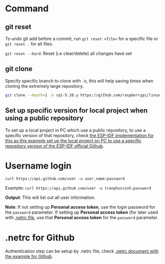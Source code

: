 # Command

## git reset

To undo git add before a commit, run ``git reset <file>`` for a specific file or ``git reset .`` for all files.
  
``git reset --hard``: Reset (i.e clear/delete) all changes have set

## git clone

Specify specific branch to clone with ``-b``, this will help saving times when cloning the extremely large repository.

```sh
git clone --depth=1 -b rpi-5.10.y https://github.com/raspberrypi/linux
```
## Set up specific version for local project when using a public repository

To set up a local project in PC which use a public repository, to use a specific version of that repository, check [the ESP-IDF implementation for this as this example set up the local project on PC to use a specific repository version of the ESP-IDF official Github](https://github.com/TranPhucVinh/ESP-IDF/blob/master/Environment/README.md#set-up-project-to-use-a-specific-repository-version-of-esp-idf-official-github).

# Username login

``curl https://api.github.com/user -u user_name:password``

Example: ``curl https://api.github.com/user -u tranphucvinh:password``

**Output**: This will list out all user information.

**Note**: If not setting up **Personal access token**, use the login password for the ``password`` parameter. If setting up **Personal access token** (for later used with [.netrc file](https://github.com/TranPhucVinh/Linux-Shell/blob/master/Physical%20layer/.netrc.md), use that **Personal access token** for the ``password`` parameter.

# .netrc for Github

Authentication step can be setup by .netrc file, check [.netrc document with the example for Github](https://github.com/TranPhucVinh/Linux-Shell/blob/master/Physical%20layer/.netrc.md#setup-netrc-for-github).
